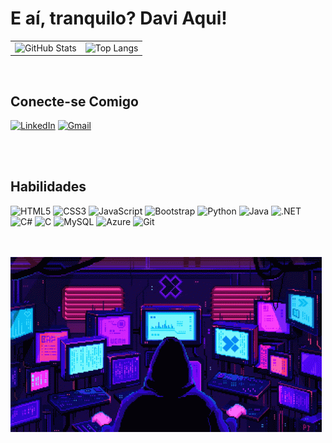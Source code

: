 # E aí, tranquilo? Davi Aqui!

<table>
  <tr>
    <td>
      <img src="https://github-readme-stats.vercel.app/api?username=DaviHuene&show_icons=true&hide=contribs,prs&cache_seconds=86400&theme=midnight-purple" alt="GitHub Stats">
    </td>
    <td>
      <img src="https://github-readme-stats.vercel.app/api/top-langs/?username=DaviHuene&layout=compact&langs_count=16&theme=midnight-purple" alt="Top Langs">
    </td>
  </tr>
</table>

<br>

## Conecte-se Comigo

[![LinkedIn](https://img.shields.io/badge/LinkedIn-4B0082?style=for-the-badge&logo=linkedin&logoColor=white)](https://www.linkedin.com/in/davi-ângelo-martins-paes-huene/)
[![Gmail](https://img.shields.io/badge/Gmail-4B0082?style=for-the-badge&logo=gmail&logoColor=white)](mailto:Daviangelohuene2021@gmail.com)

<br><br>

## Habilidades
![HTML5](https://img.shields.io/badge/HTML5-4B0082?style=for-the-badge&logo=html5&logoColor=white)
![CSS3](https://img.shields.io/badge/CSS3-4B0082?style=for-the-badge&logo=css3&logoColor=white)
![JavaScript](https://img.shields.io/badge/JavaScript-4B0082?style=for-the-badge&logo=javascript&logoColor=white)
![Bootstrap](https://img.shields.io/badge/Bootstrap-4B0082?style=for-the-badge&logo=bootstrap&logoColor=white)
![Python](https://img.shields.io/badge/Python-4B0082?style=for-the-badge&logo=python&logoColor=white)
![Java](https://img.shields.io/badge/Java-4B0082?style=for-the-badge&logo=openjdk&logoColor=white)
![.NET](https://img.shields.io/badge/.NET-4B0082?style=for-the-badge&logo=c&logoColor=white)
![C#](https://img.shields.io/badge/Csharp-4B0082?style=for-the-badge&logo=c&logoColor=white)
![C](https://img.shields.io/badge/C-4B0082?style=for-the-badge&logo=c&logoColor=white)
![MySQL](https://img.shields.io/badge/MySQL-4B0082?style=for-the-badge&logo=mysql&logoColor=white)
![Azure](https://img.shields.io/badge/Azure-4B0082?style=for-the-badge&logo=microsoft%20azure&logoColor=white)
![Git](https://img.shields.io/badge/GIT-4B0082?style=for-the-badge&logo=git&logoColor=white)
<br>
<br>
<br>
<div>
   <img align="left" height="280" alt="coding-time" src="pixels-neon.gif">
</div>
